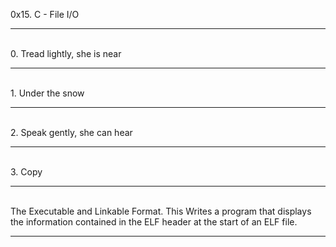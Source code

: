 0x15. C - File I/O
<hr>
<br> 0. Tread lightly, she is near
<hr> 
<br> 1. Under the snow
<hr>
<br> 2. Speak gently, she can hear
<hr>
<br> 3. Copy
<hr>
<br> The Executable and Linkable Format. This Writes a program that displays the information contained in the ELF header at the start of an ELF file.
<hr
